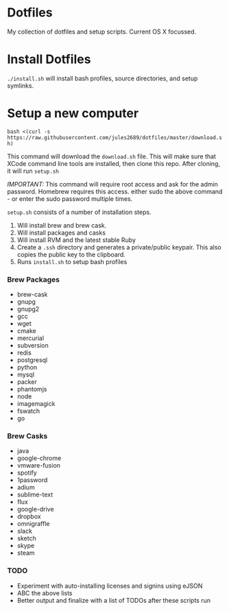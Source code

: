 Dotfiles
===

My collection of dotfiles and setup scripts. Current OS X focussed.

Install Dotfiles
===

`./install.sh` will install bash profiles, source directories, and setup symlinks.

Setup a new computer
===

`bash <(curl -s https://raw.githubusercontent.com/jules2689/dotfiles/master/download.sh)`

This command will download the `download.sh` file. This will make sure that XCode command line tools are installed, then clone this repo. After cloning, it will run `setup.sh`

*IMPORTANT:* This command will require root access and ask for the admin password. Homebrew requires this access. either sudo the above command - or enter the sudo password multiple times.

`setup.sh` consists of a number of installation steps. 

1. Will install brew and brew cask. 
2. Will install packages and casks
3. Will install RVM and the latest stable Ruby
4. Create a `.ssh` directory and generates a private/public keypair. This also copies the public key to the clipboard.
5. Runs `install.sh` to setup bash profiles

### Brew Packages

  - brew-cask 
  - gnupg 
  - gnupg2 
  - gcc 
  - wget 
  - cmake 
  - mercurial 
  - subversion 
  - redis 
  - postgresql 
  - python 
  - mysql 
  - packer 
  - phantomjs 
  - node 
  - imagemagick 
  - fswatch 
  - go

### Brew Casks

 - java 
 - google-chrome 
 - vmware-fusion
 - spotify 
 - 1password 
 - adium 
 - sublime-text 
 - flux 
 - google-drive 
 - dropbox 
 - omnigraffle 
 - slack 
 - sketch 
 - skype 
 - steam

### TODO

 - Experiment with auto-installing licenses and signins using eJSON
 - ABC the above lists
 - Better output and finalize with a list of TODOs after these scripts run
